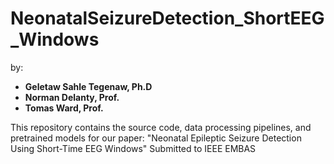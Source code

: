 # NeonatalSeizureDetection_ShortEEG_Windows
 by:
- **Geletaw Sahle Tegenaw, Ph.D**
- **Norman Delanty, Prof.**
- **Tomas Ward, Prof.**

This repository contains the source code, data processing pipelines, and pretrained models for our paper:  "Neonatal Epileptic Seizure Detection Using Short-Time EEG Windows" Submitted to IEEE EMBAS


